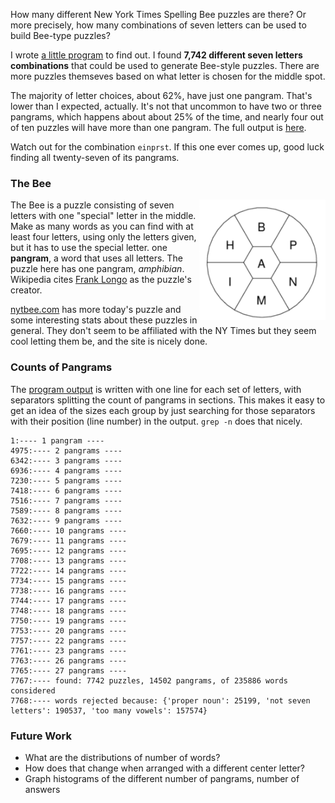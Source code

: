 <!-- 
.. title: The NY Times Bee Puzzle
.. slug: timesbee
.. link: 
.. description: 
.. tags: 
.. date: 2020/05/23 10:00
-->

How many different New York Times Spelling Bee puzzles are there? Or more
precisely, how many combinations of seven letters can be used to build Bee-type
puzzles?

I wrote [a little program][src] to find out. I found **7,742 different seven
letters combinations** that could be used to generate Bee-style puzzles. There
are more puzzles themseves based on what letter is chosen for the middle spot.

The majority of letter choices, about 62%, have just one pangram. That's lower
than I expected, actually. It's not that uncommon to have two or three pangrams,
which happens about about 25% of the time, and nearly four out of ten puzzles
will have more than one pangram. The full output is [here][out].

Watch out for the combination ```einprst```. If this one ever comes up, good
luck finding all twenty-seven of its pangrams. 

[src]: https://github.com/sefk/timesbee
[out]: https://raw.githubusercontent.com/sefk/timesbee/master/timesbee.out


### The Bee

<img style="float:right" class="postimage" src="/f/timesbee.png"
alt="Example Times Bee Puzzle" width=40%>

The Bee is a puzzle consisting of seven letters with one "special" letter in the
middle. Make as many words as you can find with at least four letters, using only
the letters given, but it has to use the special letter. one **pangram**, a word
that uses all letters. The puzzle here has one pangram, *amphibian*. Wikipedia
cites [Frank Longo][] as the puzzle's creator.

[nytbee.com][] has more today's puzzle and some interesting stats about these
puzzles in general. They don't seem to be affiliated with the NY Times but they
seem cool letting them be, and the site is nicely done.

[Frank Longo]: https://en.wikipedia.org/wiki/Frank_Longo
[nytbee.com]: https://nytbee.com/


### Counts of Pangrams

The [program output][out] is written with one line for each set of letters, with
separators splitting the count of pangrams in sections. This makes it easy to get an
idea of the sizes each group by just searching for those separators with their
position (line number) in the output. ```grep -n``` does that nicely.

```text
1:---- 1 pangram ----
4975:---- 2 pangrams ----
6342:---- 3 pangrams ----
6936:---- 4 pangrams ----
7230:---- 5 pangrams ----
7418:---- 6 pangrams ----
7516:---- 7 pangrams ----
7589:---- 8 pangrams ----
7632:---- 9 pangrams ----
7660:---- 10 pangrams ----
7679:---- 11 pangrams ----
7695:---- 12 pangrams ----
7708:---- 13 pangrams ----
7722:---- 14 pangrams ----
7734:---- 15 pangrams ----
7738:---- 16 pangrams ----
7744:---- 17 pangrams ----
7748:---- 18 pangrams ----
7750:---- 19 pangrams ----
7753:---- 20 pangrams ----
7757:---- 22 pangrams ----
7761:---- 23 pangrams ----
7763:---- 26 pangrams ----
7765:---- 27 pangrams ----
7767:---- found: 7742 puzzles, 14502 pangrams, of 235886 words considered
7768:---- words rejected because: {'proper noun': 25199, 'not seven letters': 190537, 'too many vowels': 157574}
```


### Future Work

- What are the distributions of number of words?
- How does that change when arranged with a different center letter?
- Graph histograms of the different number of pangrams, number of answers

